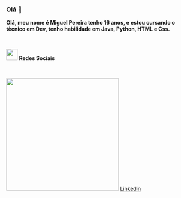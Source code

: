 ### Olá 👋

**Olá, meu nome é Miguel Pereira tenho 16 anos, e estou cursando o tècnico em Dev, tenho habilidade em Java, Python, HTML e Css.**

<br>


<img src="https://github.com/Miguel1DM/Folder/blob/main/img/internet.png" width = "30px" > **Redes Sociais**

<br>

<img src="https://github.com/Miguel1DM/Folder/blob/main/img/linkedin2.0.png" width = "300px" > [Linkedin](https://www.linkedin.com/in/miguelpsneto)
